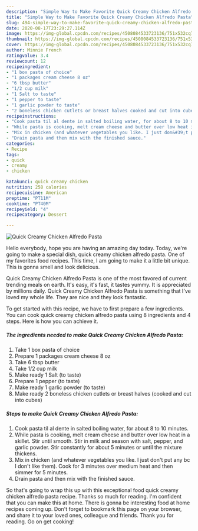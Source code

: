 ```yaml
---
description: "Simple Way to Make Favorite Quick Creamy Chicken Alfredo Pasta"
title: "Simple Way to Make Favorite Quick Creamy Chicken Alfredo Pasta"
slug: 494-simple-way-to-make-favorite-quick-creamy-chicken-alfredo-pasta
date: 2020-08-17T23:29:27.114Z
image: https://img-global.cpcdn.com/recipes/4508084533723136/751x532cq70/quick-creamy-chicken-alfredo-pasta-recipe-main-photo.jpg
thumbnail: https://img-global.cpcdn.com/recipes/4508084533723136/751x532cq70/quick-creamy-chicken-alfredo-pasta-recipe-main-photo.jpg
cover: https://img-global.cpcdn.com/recipes/4508084533723136/751x532cq70/quick-creamy-chicken-alfredo-pasta-recipe-main-photo.jpg
author: Minnie French
ratingvalue: 3.4
reviewcount: 12
recipeingredient:
- "1 box pasta of choice"
- "1 packages cream cheese 8 oz"
- "6 tbsp butter"
- "1/2 cup milk"
- "1 Salt to taste"
- "1 pepper to taste"
- "1 garlic powder to taste"
- "2 boneless chicken cutlets or breast halves cooked and cut into cubes"
recipeinstructions:
- "Cook pasta til al dente in salted boiling water, for about 8 to 10 minutes."
- "While pasta is cooking, melt cream cheese and butter over low heat in a skillet. Stir until smooth. Stir in milk and season with salt, pepper, and garlic powder. Stir constantly for about 5 minutes or until the mixture thickens."
- "Mix in chicken (and whatever vegetables you like. I just don&#39;t put any bc I don&#39;t like them). Cook for 3 minutes over medium heat and then simmer for 5 minutes."
- "Drain pasta and then mix with the finished sauce."
categories:
- Recipe
tags:
- quick
- creamy
- chicken

katakunci: quick creamy chicken 
nutrition: 258 calories
recipecuisine: American
preptime: "PT11M"
cooktime: "PT40M"
recipeyield: "4"
recipecategory: Dessert

---
```



![Quick Creamy Chicken Alfredo Pasta](https://img-global.cpcdn.com/recipes/4508084533723136/751x532cq70/quick-creamy-chicken-alfredo-pasta-recipe-main-photo.jpg)

Hello everybody, hope you are having an amazing day today. Today, we're going to make a special dish, quick creamy chicken alfredo pasta. One of my favorites food recipes. This time, I am going to make it a little bit unique. This is gonna smell and look delicious.



Quick Creamy Chicken Alfredo Pasta is one of the most favored of current trending meals on earth. It's easy, it's fast, it tastes yummy. It is appreciated by millions daily. Quick Creamy Chicken Alfredo Pasta is something that I've loved my whole life. They are nice and they look fantastic.


To get started with this recipe, we have to first prepare a few ingredients. You can cook quick creamy chicken alfredo pasta using 8 ingredients and 4 steps. Here is how you can achieve it.

<!--inarticleads1-->

##### The ingredients needed to make Quick Creamy Chicken Alfredo Pasta:

1. Take 1 box pasta of choice
1. Prepare 1 packages cream cheese 8 oz
1. Take 6 tbsp butter
1. Take 1/2 cup milk
1. Make ready 1 Salt (to taste)
1. Prepare 1 pepper (to taste)
1. Make ready 1 garlic powder (to taste)
1. Make ready 2 boneless chicken cutlets or breast halves (cooked and cut into cubes)




<!--inarticleads2-->

##### Steps to make Quick Creamy Chicken Alfredo Pasta:

1. Cook pasta til al dente in salted boiling water, for about 8 to 10 minutes.
1. While pasta is cooking, melt cream cheese and butter over low heat in a skillet. Stir until smooth. Stir in milk and season with salt, pepper, and garlic powder. Stir constantly for about 5 minutes or until the mixture thickens.
1. Mix in chicken (and whatever vegetables you like. I just don&#39;t put any bc I don&#39;t like them). Cook for 3 minutes over medium heat and then simmer for 5 minutes.
1. Drain pasta and then mix with the finished sauce.




So that's going to wrap this up with this exceptional food quick creamy chicken alfredo pasta recipe. Thanks so much for reading. I'm confident that you can make this at home. There is gonna be interesting food at home recipes coming up. Don't forget to bookmark this page on your browser, and share it to your loved ones, colleague and friends. Thank you for reading. Go on get cooking!
